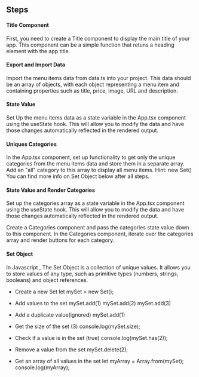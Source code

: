 ## Steps

#### Title Component

First, you need to create a Title component to
display the main title of your app. This component
can be a simple function that retuns a heading element
with the app title.

#### Export and Import Data

Import the menu items data from data.ts into your
project. This data should be an array of objects,
with each object representing a menu item and containing
properties such as title, price, image, URL and description.

#### State Value

Set Up the menu items data as a state variable in the App.tsx
component using the useState hook. This will allow you to modify
the data and have those changes automatically reflected in the rendered
output.

#### Uniques Categories

In the App.tsx component, set up functionality to get only the
unique categories from the menu items data and store them in a
separate array. Add an "all" category to this array to display
all menu items.
Hint: new Set()
You can find more info on Set Object below after all steps.

#### State Value and Render Categories

Set up the categories array as a state variable in the App.tsx
component using the useState hook. This will allow you to modify
the data and have those changes automatically reflected in the
rendered output.

Create a Categories component and pass the categories state value
down to this component. In the Categories component, iterate over
the categories array and render buttons for each category.

#### Set Object

In Javascript , The Set Object is a collection of unique values.
It allows you to store values of any type, such as primitive types
(numbers, strings, booleans) and object references.

- Create a new Set
  let mySet = new Set();

- Add values to the set
  mySet.add(1)
  mySet.add(2)
  mySet.add(3)

- Add a duplicate value(ignored)
  mySet.add(1)

- Get the size of the set (3)
  console.log(mySet.size);

- Check if a value is in the set (true)
  console.log(mySet.has(2));

- Remove a value from the set
  mySet.delete(2);

- Get an array of all values in the set
  let myArray = Array.from(mySet);
  console.log(myArray);
